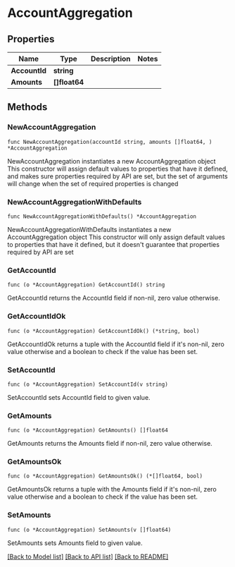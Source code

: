 # AccountAggregation

## Properties

Name | Type | Description | Notes
------------ | ------------- | ------------- | -------------
**AccountId** | **string** |  | 
**Amounts** | **[]float64** |  | 

## Methods

### NewAccountAggregation

`func NewAccountAggregation(accountId string, amounts []float64, ) *AccountAggregation`

NewAccountAggregation instantiates a new AccountAggregation object
This constructor will assign default values to properties that have it defined,
and makes sure properties required by API are set, but the set of arguments
will change when the set of required properties is changed

### NewAccountAggregationWithDefaults

`func NewAccountAggregationWithDefaults() *AccountAggregation`

NewAccountAggregationWithDefaults instantiates a new AccountAggregation object
This constructor will only assign default values to properties that have it defined,
but it doesn't guarantee that properties required by API are set

### GetAccountId

`func (o *AccountAggregation) GetAccountId() string`

GetAccountId returns the AccountId field if non-nil, zero value otherwise.

### GetAccountIdOk

`func (o *AccountAggregation) GetAccountIdOk() (*string, bool)`

GetAccountIdOk returns a tuple with the AccountId field if it's non-nil, zero value otherwise
and a boolean to check if the value has been set.

### SetAccountId

`func (o *AccountAggregation) SetAccountId(v string)`

SetAccountId sets AccountId field to given value.


### GetAmounts

`func (o *AccountAggregation) GetAmounts() []float64`

GetAmounts returns the Amounts field if non-nil, zero value otherwise.

### GetAmountsOk

`func (o *AccountAggregation) GetAmountsOk() (*[]float64, bool)`

GetAmountsOk returns a tuple with the Amounts field if it's non-nil, zero value otherwise
and a boolean to check if the value has been set.

### SetAmounts

`func (o *AccountAggregation) SetAmounts(v []float64)`

SetAmounts sets Amounts field to given value.



[[Back to Model list]](../README.md#documentation-for-models) [[Back to API list]](../README.md#documentation-for-api-endpoints) [[Back to README]](../README.md)


